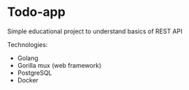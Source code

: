 # Todo-app

Simple educational project to understand basics of 
REST API

Technologies:
- Golang
- Gorilla mux (web framework)
- PostgreSQL
- Docker